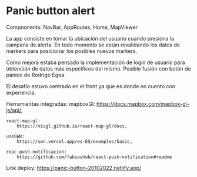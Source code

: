 # Panic button alert

Compnonents:
    NavBar,
    AppRoutes,
    Home,
    MapViewer

La app consiste en tomar la ubicación del usuario cuando presiona la campana de alerta. En todo momento se están revalidando los datos de markers para posicionar los posibles nuevos markers.

Como mejora estaba pensado la implementación de login de usuario para obtención de datos más especificos del mismo. Posible fusión con botón de pánico de Rodrigo Egea.

El desafío estuvo centrado en el front ya que es donde no cuento con experiencia.

Herramientas integradas:
    mapboxGl:
        https://docs.mapbox.com/mapbox-gl-js/api/,

    react-map-gl:
        https://visgl.github.io/react-map-gl/docs,

    useSWR:
        https://swr.vercel.app/es-ES/examples/basic,

    reac-push-notificacion:
        https://github.com/fabioshub/react-push-notification#readme

Link deploy:
    https://panic-button-20102022.netlify.app/
    
